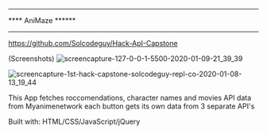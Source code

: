 ********************
****  AniMaze ******
********************

https://github.com/Solcodeguy/Hack-ApI-Capstone

(Screenshots)
![screencapture-127-0-0-1-5500-2020-01-09-21_39_39](https://user-images.githubusercontent.com/44383059/72222634-f993b580-3534-11ea-8302-9e1f6944a658.png)

![screencapture-1st-hack-capstone-solcodeguy-repl-co-2020-01-08-13_19_44](https://user-images.githubusercontent.com/44383059/72222680-89396400-3535-11ea-9f98-d02c76df8ac6.png)



This App fetches roccomendations, character names and movies API data from Myanimenetwork
each button gets its own data from 3 separate API's

Built with:
HTML/CSS/JavaScript/jQuery
